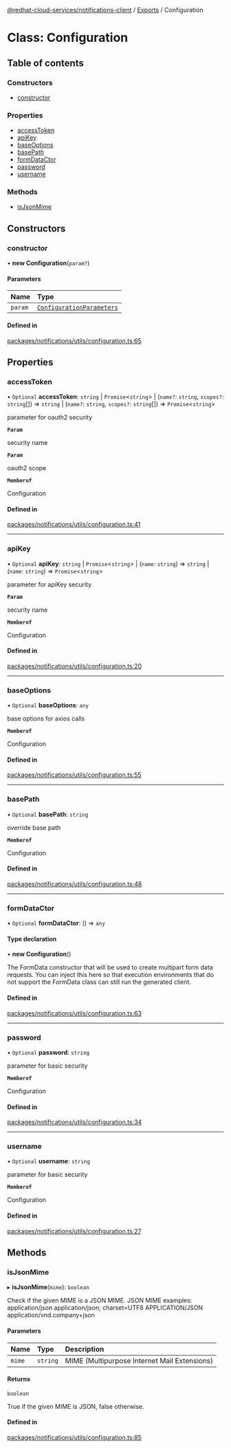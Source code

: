 [@redhat-cloud-services/notifications-client](../README.md) / [Exports](../modules.md) / Configuration

# Class: Configuration

## Table of contents

### Constructors

- [constructor](Configuration.md#constructor)

### Properties

- [accessToken](Configuration.md#accesstoken)
- [apiKey](Configuration.md#apikey)
- [baseOptions](Configuration.md#baseoptions)
- [basePath](Configuration.md#basepath)
- [formDataCtor](Configuration.md#formdatactor)
- [password](Configuration.md#password)
- [username](Configuration.md#username)

### Methods

- [isJsonMime](Configuration.md#isjsonmime)

## Constructors

### constructor

• **new Configuration**(`param?`)

#### Parameters

| Name | Type |
| :------ | :------ |
| `param` | [`ConfigurationParameters`](../interfaces/ConfigurationParameters.md) |

#### Defined in

[packages/notifications/utils/configuration.ts:65](https://github.com/RedHatInsights/javascript-clients/blob/master/packages/notifications/utils/configuration.ts#L65)

## Properties

### accessToken

• `Optional` **accessToken**: `string` \| `Promise`<`string`\> \| (`name?`: `string`, `scopes?`: `string`[]) => `string` \| (`name?`: `string`, `scopes?`: `string`[]) => `Promise`<`string`\>

parameter for oauth2 security

**`Param`**

security name

**`Param`**

oauth2 scope

**`Memberof`**

Configuration

#### Defined in

[packages/notifications/utils/configuration.ts:41](https://github.com/RedHatInsights/javascript-clients/blob/master/packages/notifications/utils/configuration.ts#L41)

___

### apiKey

• `Optional` **apiKey**: `string` \| `Promise`<`string`\> \| (`name`: `string`) => `string` \| (`name`: `string`) => `Promise`<`string`\>

parameter for apiKey security

**`Param`**

security name

**`Memberof`**

Configuration

#### Defined in

[packages/notifications/utils/configuration.ts:20](https://github.com/RedHatInsights/javascript-clients/blob/master/packages/notifications/utils/configuration.ts#L20)

___

### baseOptions

• `Optional` **baseOptions**: `any`

base options for axios calls

**`Memberof`**

Configuration

#### Defined in

[packages/notifications/utils/configuration.ts:55](https://github.com/RedHatInsights/javascript-clients/blob/master/packages/notifications/utils/configuration.ts#L55)

___

### basePath

• `Optional` **basePath**: `string`

override base path

**`Memberof`**

Configuration

#### Defined in

[packages/notifications/utils/configuration.ts:48](https://github.com/RedHatInsights/javascript-clients/blob/master/packages/notifications/utils/configuration.ts#L48)

___

### formDataCtor

• `Optional` **formDataCtor**: () => `any`

#### Type declaration

• **new Configuration**()

The FormData constructor that will be used to create multipart form data
requests. You can inject this here so that execution environments that
do not support the FormData class can still run the generated client.

#### Defined in

[packages/notifications/utils/configuration.ts:63](https://github.com/RedHatInsights/javascript-clients/blob/master/packages/notifications/utils/configuration.ts#L63)

___

### password

• `Optional` **password**: `string`

parameter for basic security

**`Memberof`**

Configuration

#### Defined in

[packages/notifications/utils/configuration.ts:34](https://github.com/RedHatInsights/javascript-clients/blob/master/packages/notifications/utils/configuration.ts#L34)

___

### username

• `Optional` **username**: `string`

parameter for basic security

**`Memberof`**

Configuration

#### Defined in

[packages/notifications/utils/configuration.ts:27](https://github.com/RedHatInsights/javascript-clients/blob/master/packages/notifications/utils/configuration.ts#L27)

## Methods

### isJsonMime

▸ **isJsonMime**(`mime`): `boolean`

Check if the given MIME is a JSON MIME.
JSON MIME examples:
  application/json
  application/json; charset=UTF8
  APPLICATION/JSON
  application/vnd.company+json

#### Parameters

| Name | Type | Description |
| :------ | :------ | :------ |
| `mime` | `string` | MIME (Multipurpose Internet Mail Extensions) |

#### Returns

`boolean`

True if the given MIME is JSON, false otherwise.

#### Defined in

[packages/notifications/utils/configuration.ts:85](https://github.com/RedHatInsights/javascript-clients/blob/master/packages/notifications/utils/configuration.ts#L85)
